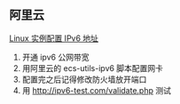 
## 阿里云

[Linux 实例配置 IPv6 地址](https://help.aliyun.com/document_detail/108458.html)

1. 开通 ipv6 公网带宽
2. 用阿里云的 ecs-utils-ipv6 脚本配置网卡
3. 配置完之后记得修改防火墙放开端口
4. 用 http://ipv6-test.com/validate.php 测试
